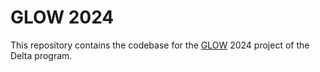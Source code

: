 # GLOW 2024
This repository contains the codebase for the [GLOW](https://gloweindhoven.nl/en/) 2024 project of the Delta program.
